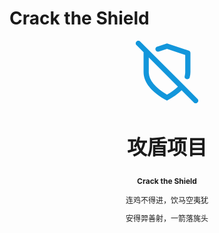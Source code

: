 # Crack the Shield

<p style="text-align: center">
<svg t="1628501238878" class="icon" viewBox="0 0 1024 1024" version="1.1" xmlns="http://www.w3.org/2000/svg" p-id="788" data-spm-anchor-id="a313x.7781069.0.i2" width="100" height="100"><path d="M68.821333 8.96l4.010667 3.541333 938.666667 938.666667a42.666667 42.666667 0 0 1-56.32 63.872l-4.010667-3.541333-199.808-199.808C690.688 870.656 610.901333 927.232 512 981.333333c-256-140.074667-384-296.533333-384-469.333333V201.386667a42.666667 42.666667 0 0 1 1.578667-11.434667L12.501333 72.832A42.666667 42.666667 0 0 1 68.821333 8.96zM213.333333 273.706667V512l0.298667 12.672c3.114667 63.146667 29.525333 122.922667 76.373333 180.224C341.333333 767.573333 415.701333 826.581333 512 883.242667c72.192-42.453333 132.010667-86.186667 179.029333-131.84L213.333333 273.706667zM512 42.666667l354.816 118.272a42.666667 42.666667 0 0 1 29.184 40.490666V512a343.04 343.04 0 0 1-12.074667 90.325333c-12.544 46.293333-96.725333 32.426667-81.706666-24.96 4.522667-17.28 7.253333-34.858667 8.106666-52.693333L810.666667 512V232.192l-298.666667-99.584-133.12 44.373333a42.666667 42.666667 0 0 1-51.968-22.016l-2.048-4.992a42.24 42.24 0 0 1 21.632-51.797333l4.992-2.005333L512 42.666667z" fill="#1296db" p-id="789" data-spm-anchor-id="a313x.7781069.0.i0" class="selected"></path></svg>
<h2 style="text-align: center; font-weight: bold; font-size: 32px">攻盾项目</h2>
<p style="text-align: center; font-weight: bold; font-size: 12px">Crack the Shield</p>
</p>

<p style="text-align: center; font-size: 12px;">连鸡不得进，饮马空夷犹</p>
<p style="text-align: center; font-size: 12px;">安得羿善射，一箭落旄头</p>
